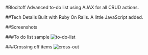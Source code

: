 #Blocitoff
Advanced to-do list using AJAX for all CRUD actions.

##Tech Details
Built with Ruby On Rails. A little JavaScript added. 

##Screenshots

###To do list sample
![to-do-list](https://user-images.githubusercontent.com/28276414/43112753-6a34c53a-8eac-11e8-83ac-08dac3332ebf.png)

###Crossing off items
![cross-out](https://user-images.githubusercontent.com/28276414/43112755-6c0e9fac-8eac-11e8-9c09-dff115f8d3a7.png)
